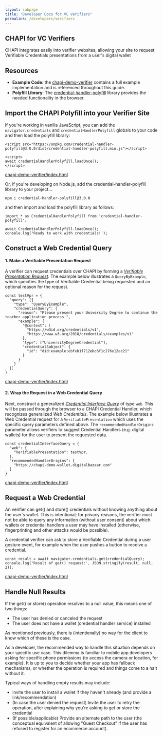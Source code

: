 ```yaml
---
layout: subpage
title: "Developer Docs for VC Verifiers"
permalink: /developers/verifiers
---
```

## CHAPI for VC Verifiers
CHAPI integrates easily into verifier websites, allowing your site to request Verifiable Credentials presentations from a user's digital wallet

## Resources
- **Example Code**: the [chapi-demo-verifier](https://github.com/credential-handler/chapi-demo-verifier) contains a full example implementation and is referenced throughout this guide. 
- **Polyfill Library**: The [credential-handler-polyfill](https://github.com/credential-handler/credential-handler-polyfill) library provides the needed functionality in the browser.

## Import the CHAPI Polyfill into your Verifier Site
If you're working in vanilla JavaScript, you can add the `navigator.credentials` and `credentialHandlerPolyfill` globals to your code and then load the polyfill library:

```
<script src="https://unpkg.com/credential-handler-polyfill@3.0.0/dist/credential-handler-polyfill.min.js"></script>

<script>
await credentialHandlerPolyfill.loadOnce();
</script>
```
<p class="code-annotation">
  <a href="https://github.com/credential-handler/chapi-demo-verifier/blob/master/index.html"
  target="_blank" rel="noopener noreferrer"> chapi-demo-verifier/index.html </a>
</p>

Or, if you're developing on Node.js, add the credential-handler-polyfill library to your project...

```
npm i credential-handler-polyfill@3.0.0
``` 

and then import and load the polyfill library as follows:

```
import * as CredentialHandlerPolyfill from 'credential-handler-polyfill';

await CredentialHandlerPolyfill.loadOnce();
console.log('Ready to work with credentials!');
```
## Construct a Web Credential Query
#### 1. Make a Verifiable Presentation Request
A verifier can request credentials over CHAPI by forming a *[Verifiable Presentation Request](https://w3c-ccg.github.io/vp-request-spec/)*.  The example below illustrates a `QueryByExample`, which specifies the type of Verifiable Credential being requested and an optional reason for the request.

```
const testVpr = {
  "query": [{
    "type": "QueryByExample",
    "credentialQuery": {
      "reason": "Please present your University Degree to continue the teacher application process.",
      "example": {
        "@context": [
          "https://w3id.org/credentials/v1",
          "https://www.w3.org/2018/credentials/examples/v1"
        ],
        "type": ["UniversityDegreeCredential"],
        "credentialSubject": {
          "id": "did:example:ebfeb1f712ebc6f1c276e12ec21"
        }
      }
    }
  }]
}
```
<p class="code-annotation">
  <a href="https://github.com/credential-handler/chapi-demo-verifier/blob/master/index.html"
  target="_blank" rel="noopener noreferrer"> chapi-demo-verifier/index.html </a>
</p>

#### 2. Wrap the Request in a Web Credential Query
Next, construct a generalized *[Credential Interface Query](https://www.w3.org/TR/credential-management-1/)* of type `web`.  This will be passed through the browser to a CHAPI Credential Handler, which recognizes generalized *Web Credentials*. The example below illustrates a Web Credential request for a `VerifiablePresentation` which uses the specific query parameters defined above.  The `recommendedHandlerOrigins` parameter allows verifiers to suggest Credential Handlers (e.g. digital wallets) for the user to present the requested data. 

```
const credentialInterfaceQuery = {
  "web": {
    "VerifiablePresentation": testVpr,
  },
  "recommendedHandlerOrigins": [
    "https://chapi-demo-wallet.digitalbazaar.com"
  ]
}
```
<p class="code-annotation">
  <a href="https://github.com/credential-handler/chapi-demo-verifier/blob/master/index.html"
  target="_blank" rel="noopener noreferrer"> chapi-demo-verifier/index.html </a>
</p>

## Request a Web Credential
An verifier can get() and store() credentials without knowing anything about the user's wallet. This is intentional; for privacy reasons, the verifier must not be able to query any information (without user consent) about which wallets or credential handlers a user may have installed (otherwise, fingerprinting and other attacks would be possible).

A credential verifier can ask to store a Verifiable Credential during a user gesture event, for example when the user pushes a button to receive a credential.
```
const result = await navigator.credentials.get(credentialQuery);
console.log('Result of get() request:', JSON.stringify(result, null, 2));
```
<p class="code-annotation">
  <a href="https://github.com/credential-handler/chapi-demo-verifier/blob/master/index.html"
  target="_blank" rel="noopener noreferrer"> chapi-demo-verifier/index.html </a>
</p>


## Handle Null Results
If the get() or store() operation resolves to a null value, this means one of two things:

- The user has denied or canceled the request
- The user does not have a wallet (credential handler service) installed

As mentioned previously, there is (intentionally) no way for the client to know which of these is the case.

As a developer, the recommended way to handle this situation depends on your specific use case. This dilemma is familiar to mobile app developers asking for specific phone permissions (to access the camera or location, for example). It is up to you to decide whether your app has fallback mechanisms, or whether the operation is required and things come to a halt without it.

Typical ways of handling empty results may include:

- Invite the user to install a wallet if they haven't already (and provide a link/recommendation)
- (In case the user denied the request) Invite the user to retry the operation, after explaining why you're asking to get or store the credential
- (If possible/applicable) Provide an alternate path to the user (the conceptual equivalent of allowing "Guest Checkout" if the user has refused to register for an ecommerce account).
